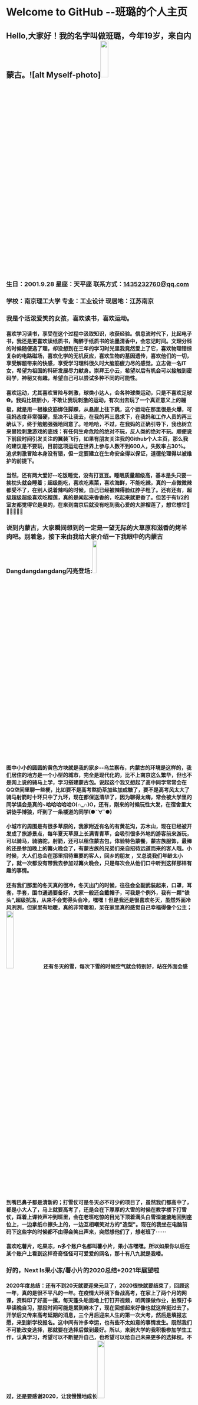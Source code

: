 # Welcome to GitHub --班璐的个人主页
## Hello,大家好！我的名字叫做班璐，今年19岁，来自内蒙古。![alt Myself-photo]<img src="http://m.qpic.cn/psc?/V13HQXgk0FOoxx/45NBuzDIW489QBoVep5mcQaeByJF2iDmP0vxdTeTgdD*Z7UkeRiI4YGat*djTv0Z23qYR2ZlCXgDIT8wW75dg0rO4QMzp0L4s569MVmTzj8!/b&bo=HALAAwAAAAABF.0!&rf=viewer_4&t=5" height="16%" width="20%">
### 生日：2001.9.28   星座：天平座   联系方式：1435232760@qq.com
### 学校：南京理工大学  专业：工业设计  现居地：江苏南京
### 我是个活泼爱笑的女孩，喜欢读书，喜欢运动。
#### 喜欢学习读书，享受在这个过程中汲取知识，收获经验。信息流时代下，比起电子书，我还是更喜欢读纸质书，陶醉于纸质书的油墨清香中，会忘记时间。文理分科的时候随便选了理，却没想到在三年的学习时光里我竟然爱上了它，喜欢物理错综复杂的电路磁场，喜欢化学的无机反应，喜欢生物的基因遗传，喜欢他们的一切，享受解题带来的快感，享受学习理科很久时大脑筋疲力尽的感觉。立志做一名IT女，希望为祖国的科研发展尽力献身。崇拜王小云，希望以后有机会可以接触到密码学，神秘又有趣，希望自己可以尝试多种不同的可能性。
#### 喜欢运动，尤其喜欢冒险与刺激，球类小达人，会各种球类运动，只是不喜欢足球⚽。我妈比较胆小，不敢让我玩刺激的运动，有次出去玩了一个真正意义上的蹦极，就是用一根橡皮筋绑住脚踝，从悬崖上往下跳，这个运动在那里很是火爆，可我妈态度非常强硬，坚决不让我去，在我的再三恳求下，在我妈和工作人员的再三确认下，终于勉勉强强地同意了。哈哈哈，不过，在我妈的正确引导下，我也树立来冒险刺激游戏的底线：有任何生命危险的绝对不玩，反人类的绝对不玩。顺便说下前段时间引发关注的翼装飞行，如果有朋友关注我的Github个人主页，那么我的建议是不要玩，目前这项运动在世界上参与人数不到600人，失败率占30%。追求刺激冒险本身没有错，但一定要建立在生命安全得以保证，道德伦理得以被维护的前提下。
#### 当然，还有两大爱好--吃饭睡觉，没有打豆豆。睡眠质量超级高，基本是头只要一挨枕头就会睡着；超级能吃，喜欢吃素菜，喜欢海鲜，不能吃辣，真的一点微微辣都受不了，在别人说着辣吗的时候，自己已经被辣得脸红脖子粗了。还有还有，超级超级超级喜欢吃榴莲，真的是闻起来香香的，吃起来就更香了。但苦于有1/2的室友都觉得它是臭的，在来到南京后就没有吃到我心爱的大胖榴莲了，想它想它💖🧡💛💚💙💜
### 说到内蒙古，大家瞬间想到的一定是一望无际的大草原和滋香的烤羊肉吧。别着急，接下来由我给大家介绍一下我眼中的内蒙古Dangdangdangdang闪亮登场:<img src="http://m.qpic.cn/psc?/V13HQXgk0FOoxx/45NBuzDIW489QBoVep5mcUjFV*7N0SrgHrJcuv35Fk4qNTVFWDMCt39cXrXx9UwStlNiRMHsDg6Ve59x0HiM.mn1.rHXdijkCua92PeXIaY!/b&bo=wAP0AsAD9AIBGT4!&rf=viewer_4&t=5" height="15%" width="15%">
#### 图中小小的圆圆的黄色方块就是我的家乡--乌兰察布，内蒙古的环境是这样的，我们居住的地方是一个小型的城市，完全是现代化的，比不上南京这么繁华，但也不是网上说的骑马上学，学习搭建蒙古包。说起这个我又想起了高中同学常常会在QQ空间里聊一些梗，比如要不是高考熬奶茶加盐加成糖了，要不是高考风太大了骑马射箭时十环只中了九环，现在都保送清华了，因为聊得太嗨，常会被大学里的同学误会是真的~哈哈哈哈哈O(∩_∩)O，还有，刚来的时候玩性大发，在宿舍里大讲徒手博狼，吓到了一条楼道的同学(●ˇ∀ˇ●)  
#### 小城市的周围是有很多草原的，我家附近有名的有黄花沟，苏木山，现在已经被开发成了旅游景点，每年夏天草原上长满青青草，会吸引很多外地的游客前来游玩，可以骑马，骑骆驼，射箭，还可以租住蒙古包，体验特色蒙餐，蒙古族服饰，最棒的还是参加晚上的篝火晚会了，有蒙古族的兄弟们亲自招待远道而来的客人哦。小时候，大人们总会在那里招待重要的客人，回乡的朋友 ，又总说我们年龄太小了，就一次都没有带我去参加过篝火晚会，只是每次会从他们口中听到这样那样有趣的事情。
#### 还有我们那里的冬天真的很冷，冬天出门的时候，往往会全副武装起来，口罩，耳套，手套，围巾通通要备好，大家一般还会戴帽子，可我是个例外，我有一颗"铁头",超级抗冻，从来不会觉得头会冷，嘿嘿！但是我还是很喜欢冬天，虽然外面冷风洌洌，但家里有地暖，真的非常暖和，呆在家里真的感觉自己幸福得像个公主；<img src="http://m.qpic.cn/psc?/V13HQXgk0PH81j/45NBuzDIW489QBoVep5mceQj0GtCN9h1cwlK0kqBLYKGwBBf3ZJhRxamibIoDWqIMGDzY9hkTOJXrRneTVzsBQ5sezak9l40kOU91aR6.cM!/b&bo=OASgBQAAAAABF6k!&rf=viewer_4&t=5" height="20%" width="20%">还有冬天的雪，每次下雪的时候空气就会特别好，站在外面会感到嘴巴鼻子都是清新的；打雪仗可是冬天必不可少的项目了，虽然我们都高中了，都是小大人了，马上就要高考了，还是会在下厚厚的大雪的时候在教学楼下打雪仗，踩着上课铃声冲到班里，会在老班吃惊的目光下顶着满头白雪湿漉漉地回到座位上，一边拿纸巾擦头上的，一边互相嘲笑对方的"造型"。现在的我坐在电脑前码下这些字的时候都不由得会笑出声来，突然想他们了，想老班了······
#### 喜欢吃薯片，吃果冻，n多个账户名都叫薯小片，果小冻嘿嘿。所以如果你以后在某个账户上看到这样奇奇怪怪可可爱爱的网名，那十有八九就是我喽。
### 好的，Next Is果小冻/薯小片的2020总结+2021年展望啦
#### 2020年度总结：还有不到20天就要迎来元旦了，2020很快就要结束了，回顾这一年，真的是很不平凡的一年。在疫情大环境下备战高考，在家上了两个月的网课，资料印了好高一摞，每天蓬头垢面地上钉钉开视频，听网课做作业，拍照打卡早读晚自习，那段时间可能是累到麻木了，现在回想起来好像也就这样挺过去了。开学后又传来高考延期的消息，三个月后迎来人生的第一次大考，然后是填报志愿，来到新学校报名。这中间有许多幸运，也有些不太如意的事情发生。既然我们不可能改变选择，那就要在选择后做到最好。所以，来到大学的我积极参加学生工作，认真学习，希望可以不断提升自己，也希望可以给自己未来更多的选择权。不过，还是要感谢2020，让我慢慢地成长<img src="http://m.qpic.cn/psc?/V13HQXgk0PH81j/45NBuzDIW489QBoVep5mcZt6qzQLvUz7tA2keBYqwnJUnqrKWjpG0IW1TDX4cZQZskh9uRz2vL0Xi6Smgp9PgUqp8UuWX1VILamDoqxna0I!/b&bo=oAU4BAAAAAABF6k!&rf=viewer_4&t=5" height="20%" width="20%">
#### 哦，对了，来到这里的我学会了画画，会画一点简单的东西了<img src="http://m.qpic.cn/psc?/V13HQXgk0PH81j/45NBuzDIW489QBoVep5mcVbTNkAgg9FUDIawNlg.s*NS7tPw5E*zU4zMRExMiQncWVRHeqr5u6HpaYweCJwjH1s.y9J7PQMPMnBkk89Lf3I!/b&bo=zwU4BAAAAAABJ*Y!&rf=viewer_4&t=5" height="20%" width="20%"> <img src="http://m.qpic.cn/psc?/V13HQXgk0PH81j/45NBuzDIW489QBoVep5mcVbTNkAgg9FUDIawNlg.s*PhJ*OlrWsBsDuYXUkPGpN4D1VPXRUy**7yLeUeiuXYeWfYL21MfyLx.hnVbij84YQ!/b&bo=IAY4BAAAAAABJxo!&rf=viewer_4&t=5" height="20%" width="20%"><img src="http://m.qpic.cn/psc?/V13HQXgk0PH81j/45NBuzDIW489QBoVep5mcZUeOLDX1i2bASgMRMuI.tXdE1ilalZhgZ.81LiGVTFgRxwGT5QmF9l8OE1hVZxAT8B59EaHVufFf5nqouQmO6c!/b&bo=OAQPBgAAAAABFwU!&rf=viewer_4&t=5" height="20%" width="20%">
#### 2021年未来展望:新的一年有很多愿望啦，首先希望自己拥有✨绩点✨啦，高一点高一点嘿嘿嘿嘿<img src="http://m.qpic.cn/psc?/V13HQXgk0PH81j/45NBuzDIW489QBoVep5mcT4Z97xiXUIt.EJ8U21SuKh*dm6Zq1A6J31Uj8xOZddJRZPK5NORaR2u5LL2kQoMLYlrhzLnxV9VfikOMrA77Zk!/b&bo=OAQ4BAAAAAABFzA!&rf=viewer_4&t=5" height="20%" width="20%">2020的你很努力了，2021继续加油,祝愿2021年的我所有努力不被辜负，所有目标都能实现，祝愿自己的未来越来越好哦
### 2021，我来，我见，我征服！凡过往皆为序章，所有将来皆为可盼。2021，你好！
#### 其实很想和大家分享下我的军人梦想。{%aplayer" https://c.y.qq.com/base/fcgi-bin/u?__=lqWffl "%}
#### 我对军人的崇拜可能只是源于小时候看电视剧《我是特种兵之火凤凰》，那时候的我还很小吧，但总会站在镜子面前模仿电视剧里女兵很飒的动作，想象自己身处她们的任务下会做出怎样的反应；后来又有《猎毒人》上映，我当时最大的梦想可就是当一名缉毒警了，觉得又飒又酷。虽然最后没有选择做一名军人，但平时总会关注一些与中国特种兵有关的新闻，每当看到中国军人的热血视频或是听到军歌是总是会令我为之动容，感觉自己有满腔热血，拥有一个中国人的神圣感和使命感。希望以后的我可以以其他的方式体验特种兵的生活，以自己的力量为祖国的发展注添活力与能量。



<img src="https://ss2.bdstatic.com/70cFvnSh_Q1YnxGkpoWK1HF6hhy/it/u=3862952743,2546672597&fm=26&gp=0.jpg" height="50px" width="50px">
shizhen
<img src="https://ss2.bdstatic.com/70cFvnSh_Q1YnxGkpoWK1HF6hhy/it/u=3862952743,2546672597&fm=26&gp=0.jpg" height="15%" width="15%">

You can use the [editor on GitHub](https://github.com/Lucky-dreamchaser/Lucky-dreamchaser.github.io/edit/main/index.md) to maintain and preview the content for your website in Markdown files.
![alt Myself-photo](https://ss2.bdstatic.com/70cFvnSh_Q1YnxGkpoWK1HF6hhy/it/u=3862952743,2546672597&fm=26&gp=0.jpg)

Whenever you commit to this repository, GitHub Pages will run [Jekyll](https://jekyllrb.com/) to rebuild the pages in your site, from the content in your Markdown files.

### Markdown

Markdown is a lightweight and easy-to-use syntax for styling your writing. It includes conventions for

```markdown
Syntax highlighted code block

# Header 1
## Header 2
### Header 3

- Bulleted
- List

1. Numbered
2. List

**Bold** and _Italic_ and `Code` text

[Link](url) and ![Image](src)
```

For more details see [GitHub Flavored Markdown](https://guides.github.com/features/mastering-markdown/).

### Jekyll Themes

Your Pages site will use the layout and styles from the Jekyll theme you have selected in your [repository settings](https://github.com/Lucky-dreamchaser/Lucky-dreamchaser.github.io/settings). The name of this theme is saved in the Jekyll `_config.yml` configuration file.

### Support or Contact

Having trouble with Pages? Check out our [documentation](https://docs.github.com/categories/github-pages-basics/) or [contact support](https://github.com/contact) and we’ll help you sort it out.

